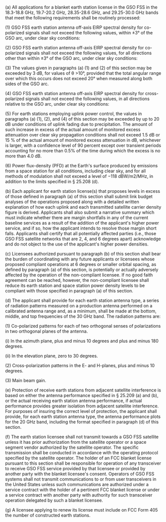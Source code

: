 (a) All applications for a blanket earth station license in the GSO FSS in the 18.3-18.8 GHz, 19.7-20.2 GHz, 28.35-28.6 GHz, and 29.25-30.0 GHz bands that meet the following requirements shall be routinely processed:

(1) GSO FSS earth station antenna off-axis EIRP spectral density for co-polarized signals shall not exceed the following values, within ±3° of the GSO arc, under clear sky conditions:

(2) GSO FSS earth station antenna off-axis EIRP spectral density for co-polarized signals shall not exceed the following values, for all directions other than within ±3° of the GSO arc, under clear sky conditions:

(3) The values given in paragraphs (a) (1) and (2) of this section may be exceeded by 3 dB, for values of θ >10°, provided that the total angular range over which this occurs does not exceed 20° when measured along both sides of the GSO arc.

(4) GSO FSS earth station antenna off-axis EIRP spectral density for cross-polarized signals shall not exceed the following values, in all directions relative to the GSO arc, under clear sky conditions:

(5) For earth stations employing uplink power control, the values in paragraphs (a) (1), (2), and (4) of this section may be exceeded by up to 20 dB under conditions of uplink fading due to precipitation. The amount of such increase in excess of the actual amount of monitored excess attenuation over clear sky propagation conditions shall not exceed 1.5 dB or 15 % of the actual amount of monitored excess attenuation in dB, whichever is larger, with a confidence level of 90 percent except over transient periods accounting for no more than 0.5% of the time during which the excess is no more than 4.0 dB.

(6) Power flux-density (PFD) at the Earth's surface produced by emissions from a space station for all conditions, including clear sky, and for all methods of modulation shall not exceed a level of −118 dBW/m2/MHz, in addition to the limits specified in § 25.208 (d).

(b) Each applicant for earth station license(s) that proposes levels in excess of those defined in paragraph (a) of this section shall submit link budget analyses of the operations proposed along with a detailed written explanation of how each uplink and each transmitted satellite carrier density figure is derived. Applicants shall also submit a narrative summary which must indicate whether there are margin shortfalls in any of the current baseline services as a result of the addition of the applicant's higher power service, and if so, how the applicant intends to resolve those margin short falls. Applicants shall certify that all potentially affected parties (i.e., those GSO FSS satellite networks that are 2, 4, and 6 degrees apart) acknowledge and do not object to the use of the applicant's higher power densities.

(c) Licensees authorized pursuant to paragraph (b) of this section shall bear the burden of coordinating with any future applicants or licensees whose proposed compliant operations at 6 degrees or smaller orbital spacing, as defined by paragraph (a) of this section, is potentially or actually adversely affected by the operation of the non-compliant licensee. If no good faith agreement can be reached, however, the non-compliant licensee shall reduce its earth station and space station power density levels to be compliant with those specified in paragraph (a) of this section.

(d) The applicant shall provide for each earth station antenna type, a series of radiation patterns measured on a production antenna performed on a calibrated antenna range and, as a minimum, shall be made at the bottom, middle, and top frequencies of the 30 GHz band. The radiation patterns are:

(1) Co-polarized patterns for each of two orthogonal senses of polarizations in two orthogonal planes of the antenna.

(i) In the azimuth plane, plus and minus 10 degrees and plus and minus 180 degrees.

(ii) In the elevation plane, zero to 30 degrees.

(2) Cross-polarization patterns in the E- and H-planes, plus and minus 10 degrees.

(3) Main beam gain.

(e) Protection of receive earth stations from adjacent satellite interference is based on either the antenna performance specified in § 25.209 (a) and (b), or the actual receiving earth station antenna performance, if actual performance provides greater isolation from adjacent satellite interference. For purposes of insuring the correct level of protection, the applicant shall provide, for each earth station antenna type, the antenna performance plots for the 20 GHz band, including the format specified in paragraph (d) of this section.

(f) The earth station licensee shall not transmit towards a GSO FSS satellite unless it has prior authorization from the satellite operator or a space segment vendor authorized by the satellite operator. The specific transmission shall be conducted in accordance with the operating protocol specified by the satellite operator. The holder of an FCC blanket license pursuant to this section shall be responsible for operation of any transceiver to receive GSO FSS service provided by that licensee or provided by another party with the blanket licensee's consent. Operators of GSO FSS systems shall not transmit communications to or from user transceivers in the United States unless such communications are authorized under a service contract with the holder of a pertinent FCC blanket license or under a service contract with another party with authority for such transceiver operation delegated by such a blanket licensee.

(g) A licensee applying to renew its license must include on FCC Form 405 the number of constructed earth stations.

